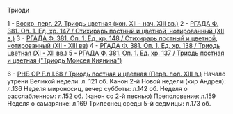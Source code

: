 
Триоди

1 - [Воскр. перг. 27. Триодь цветная (кон. XII - нач. XIII вв.)](https://catalog.shm.ru/entity/OBJECT/178600)
2 - [РГАДА Ф. 381. Оп. 1. Ед. хр. 147 / Стихирарь постный и цветной, нотированный (XII в.)](http://rgada.info/kueh/index2.php?str=381_1_147&name=%D0%A1%D1%82%D0%B8%D1%85%D0%B8%D1%80%D0%B0%D1%80%D1%8C%20%D0%BF%D0%BE%D1%81%D1%82%D0%BD%D1%8B%D0%B9%20%D0%B8%20%D1%86%D0%B2%D0%B5%D1%82%D0%BD%D0%BE%D0%B9,%20%D0%BD%D0%BE%D1%82%D0%B8%D1%80%D0%BE%D0%B2%D0%B0%D0%BD%D0%BD%D1%8B%D0%B9.)
3 - [РГАДА Ф. 381. Оп. 1. Ед. хр. 148 / Стихирарь постный и цветной, нотированный (XII - XIII вв)](http://rgada.info/kueh/index2.php?str=381_1_148&name=%D0%A1%D1%82%D0%B8%D1%85%D0%B8%D1%80%D0%B0%D1%80%D1%8C%20%D0%BF%D0%BE%D1%81%D1%82%D0%BD%D1%8B%D0%B9%20%D0%B8%20%D1%86%D0%B2%D0%B5%D1%82%D0%BD%D0%BE%D0%B9,%20%D0%BD%D0%BE%D1%82%D0%B8%D1%80%D0%BE%D0%B2%D0%B0%D0%BD%D0%BD%D1%8B%D0%B9.)
4 - [РГАДА Ф. 381. Оп. 1. Ед. хр. 138 / Триодь цветная (XI - XII вв.)](http://rgada.info/kueh/index2.php?str=381_1_138&name=%D0%A2%D1%80%D0%B8%D0%BE%D0%B4%D1%8C%20%D1%86%D0%B2%D0%B5%D1%82%D0%BD%D0%B0%D1%8F)
5 - [РГАДА Ф. 381. Оп. 1. Ед. хр. 137 / Триодь постная и цветная ("Триодь Моисея Киянина")](http://rgada.info/kueh/index2.php?str=381_1_137&name=%D0%A2%D1%80%D0%B8%D0%BE%D0%B4%D1%8C%20%D0%BF%D0%BE%D1%81%D1%82%D0%BD%D0%B0%D1%8F%20%D0%B8%20%D1%86%D0%B2%D0%B5%D1%82%D0%BD%D0%B0%D1%8F%20(%22%D0%A2%D1%80%D0%B8%D0%BE%D0%B4%D1%8C%20%D0%9C%D0%BE%D0%B8%D1%81%D0%B5%D1%8F%20%D0%9A%D0%B8%D1%8F%D0%BD%D0%B8%D0%BD%D0%B0%22))

6 - [РНБ ОР F.п.I.68 / Триодь постная и цветная (Перв. пол. XIII в.)](http://nlr.ru/manuscripts/RA1527/elektronnyiy-katalog?ab=A2BA51C5-7E9A-4DC2-B5AC-EB0B8AB6C155)
Начало утрени Великой недели: л. 121 об.
Канон 2-й Новой недели (кир Андрея): л.136
Неделя мироносиц, вечер субботы: л.142 об.
Неделя о расслабленном: л.152 об. (канон со 2-й песнью)
Преполовение: л.159
Неделя о самарянке: л.169
Трипеснец среды 5-й седмицы: л.173 об.
